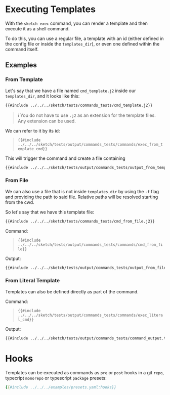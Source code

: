 # Executing Templates

With the `sketch exec` command, you can render a template and then execute it as a shell command.

To do this, you can use a regular file, a template with an id (either defined in the config file or inside the `templates_dir`), or even one defined within the command itself.

## Examples

### From Template

Let's say that we have a file named `cmd_template.j2` inside our `templates_dir`, and it looks like this:

```txt
{{#include ../../../sketch/tests/commands_tests/cmd_template.j2}}
```

>ℹ️ You do not have to use `.j2` as an extension for the template files. Any extension can be used.

We can refer to it by its id:

>`{{#include ../../../sketch/tests/output/commands_tests/commands/exec_from_template_cmd}}`

This will trigger the command and create a file containing

```txt
{{#include ../../../sketch/tests/output/commands_tests/output_from_templates_dir.txt}}
```

### From File

We can also use a file that is not inside `templates_dir` by using the `-f` flag and providing the path to said file.  Relative paths will be resolved starting from the cwd.

So let's say that we have this template file:

```txt
{{#include ../../../sketch/tests/commands_tests/cmd_from_file.j2}}
```

Command:

>`{{#include ../../../sketch/tests/output/commands_tests/commands/cmd_from_file}}`

Output:

```txt
{{#include ../../../sketch/tests/output/commands_tests/output_from_file.txt}}
```

### From Literal Template

Templates can also be defined directly as part of the command.

Command: 

>`{{#include ../../../sketch/tests/output/commands_tests/commands/exec_literal_cmd}}`

Output:

```txt
{{#include ../../../sketch/tests/output/commands_tests/command_output.txt}}
```

# Hooks

Templates can be executed as commands as `pre` or `post` hooks in a git `repo`, typecript `monorepo` or typescript `package` presets:

```yaml
{{#include ../../../examples/presets.yaml:hooks}}
```
